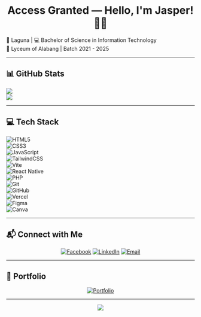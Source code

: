 <h1 align="center">Access Granted — Hello, I'm Jasper! 👨‍💻</h1>

📍 Laguna | 💻 Bachelor of Science in Information Technology  
🏫 Lyceum of Alabang | Batch 2021 - 2025  

---

## 📊 GitHub Stats
![](https://github-readme-stats.vercel.app/api?username=JasperTabin&theme=dark&hide_border=false&include_all_commits=false&count_private=false)  
![](https://github-readme-stats.vercel.app/api/top-langs/?username=JasperTabin&theme=dark&hide_border=false&include_all_commits=false&count_private=false&layout=compact)

---

## 💻 Tech Stack
![HTML5](https://img.shields.io/badge/html5-%23E34F26.svg?style=for-the-badge&logo=html5&logoColor=white)  
![CSS3](https://img.shields.io/badge/css3-%231572B6.svg?style=for-the-badge&logo=css3&logoColor=white)  
![JavaScript](https://img.shields.io/badge/javascript-%23323330.svg?style=for-the-badge&logo=javascript&logoColor=%23F7DF1E)  
![TailwindCSS](https://img.shields.io/badge/tailwindcss-%2338B2AC.svg?style=for-the-badge&logo=tailwind-css&logoColor=white)  
![Vite](https://img.shields.io/badge/vite-%23646CFF.svg?style=for-the-badge&logo=vite&logoColor=white)  
![React Native](https://img.shields.io/badge/react_native-%2320232a.svg?style=for-the-badge&logo=react&logoColor=%2361DAFB)  
![PHP](https://img.shields.io/badge/php-%23777BB4.svg?style=for-the-badge&logo=php&logoColor=white)  
![Git](https://img.shields.io/badge/git-%23F05033.svg?style=for-the-badge&logo=git&logoColor=white)  
![GitHub](https://img.shields.io/badge/github-%23121011.svg?style=for-the-badge&logo=github&logoColor=white)  
![Vercel](https://img.shields.io/badge/vercel-%23000000.svg?style=for-the-badge&logo=vercel&logoColor=white)  
![Figma](https://img.shields.io/badge/figma-%23F24E1E.svg?style=for-the-badge&logo=figma&logoColor=white)  
![Canva](https://img.shields.io/badge/Canva-%2300C4CC.svg?style=for-the-badge&logo=Canva&logoColor=white)  

---

## 📬 Connect with Me
<div align="center">

[![Facebook](https://img.shields.io/badge/Facebook-%231877F2.svg?style=for-the-badge&logo=Facebook&logoColor=white)](https://www.facebook.com/jasper.tabin.5) 
[![LinkedIn](https://img.shields.io/badge/LinkedIn-%230077B5.svg?style=for-the-badge&logo=linkedin&logoColor=white)](https://www.linkedin.com/in/jasper-tabin-1b8aaa348/) 
[![Email](https://img.shields.io/badge/Email-D14836?style=for-the-badge&logo=gmail&logoColor=white)](mailto:tabinjasper@gmail.com)

</div>

---

## 🚀 Portfolio
<div align="center">

[![Portfolio](https://img.shields.io/badge/Website-%23000000.svg?style=for-the-badge&logo=vercel&logoColor=white)](https://tabin-portfolio.vercel.app/)

</div>

---

<div align="center">

[![](https://visitcount.itsvg.in/api?id=JasperTabin&icon=0&color=1)](https://visitcount.itsvg.in)

</div>

<!-- Created with GPRM ( https://gprm.itsvg.in ) -->
